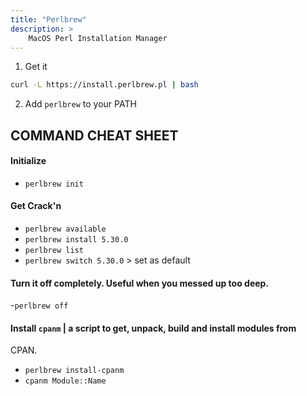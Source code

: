 ```yaml
---
title: "Perlbrew"
description: >
    MacOS Perl Installation Manager
---
```


1. Get it

```bash
curl -L https://install.perlbrew.pl | bash
```

2. Add `perlbrew` to your PATH

## COMMAND CHEAT SHEET

#### Initialize
- `perlbrew init`

#### Get Crack'n
- `perlbrew available`
- `perlbrew install 5.30.0`
- `perlbrew list`
- `perlbrew switch 5.30.0` > set as default

#### Turn it off completely. Useful when you messed up too deep.
 -`perlbrew off`

#### Install `cpanm` | a script to get, unpack, build and install modules from
CPAN.
- `perlbrew install-cpanm`
- `cpanm Module::Name`


